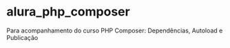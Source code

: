 # alura_php_composer
Para acompanhamento do curso PHP Composer: Dependências, Autoload e Publicação
